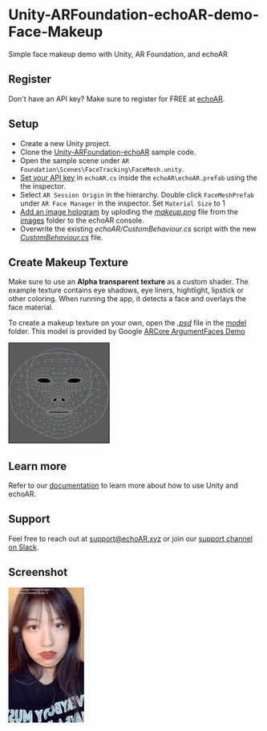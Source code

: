 # Unity-ARFoundation-echoAR-demo-Face-Makeup

Simple face makeup demo with Unity, AR Foundation, and echoAR

## Register

Don't have an API key? Make sure to register for FREE at [echoAR](https://console.echoar.xyz/#/auth/register).

## Setup

- Create a new Unity project.
- Clone the [Unity-ARFoundation-echoAR](https://github.com/echoARxyz/Unity-ARFoundation-echoAR) sample code.
- Open the sample scene under `AR Foundation\Scenes\FaceTracking\FaceMesh.unity`.
- [Set your API key](https://docs.echoar.xyz/unity/using-the-sdk) in `echoAR.cs` inside the `echoAR\echoAR.prefab` using the the inspector.
- Select `AR Session Origin` in the hierarchy. Double click `FaceMeshPrefab` under `AR Face Manager` in the inspector. Set `Material Size` to 1
- [Add an image hologram](https://docs.echoar.xyz/web-console/manage-pages/content-page/how-to-add-content) by uploding the *[makeup.png](https://github.com/VivianVKJ/Unity-ARFoundation-echoAR-Face-Makeup/blob/main/images/makeup.png)* file from the [images](https://github.com/VivianVKJ/Unity-ARFoundation-echoAR-Face-Makeup/tree/main/images) folder to the echoAR console.
- Overwrite the existing *echoAR/CustomBehaviour.cs* script with the new [*CustomBehaviour.cs*](https://github.com/VivianVKJ/Unity-ARFoundation-echoAR-Face-Makeup/blob/main/CustomBehaviour.cs) file.

## Create Makeup Texture

Make sure to use an **Alpha transparent texture** as a custom shader. The example texture contains eye shadows, eye liners, hightlight, lipstick or other coloring. When running the app, it detects a face and overlays the face material. 

To create a makeup texture on your own, open the *[.psd](https://github.com/VivianVKJ/Unity-ARFoundation-echoAR-Face-Makeup/blob/main/model/canonical_face_texture.psd)* file in the [model](https://github.com/VivianVKJ/Unity-ARFoundation-echoAR-Face-Makeup/blob/main/model) folder. This model is provided by Google [ARCore ArgumentFaces Demo](https://developers.google.com/ar/develop/developer-guides/creating-assets-for-augmented-faces)

<img src="https://github.com/VivianVKJ/Unity-ARFoundation-echoAR-Face-Makeup/blob/main/demo/model.png" height=40% width=40%>

## Learn more

Refer to our [documentation](https://docs.echoar.xyz/unity/) to learn more about how to use Unity and echoAR.

## Support

Feel free to reach out at [support@echoAR.xyz](mailto:support@echoAR.xyz) or join our [support channel on Slack](https://join.slack.com/t/echoar/shared_invite/enQtNTg4NjI5NjM3OTc1LWU1M2M2MTNlNTM3NGY1YTUxYmY3ZDNjNTc3YjA5M2QyNGZiOTgzMjVmZWZmZmFjNGJjYTcxZjhhNzk3YjNhNjE).

## Screenshot

<img src="https://github.com/VivianVKJ/Unity-ARFoundation-echoAR-Face-Makeup/blob/main/demo/record.gif" height=30% width=30%>
